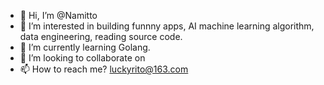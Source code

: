 - 👋 Hi, I’m @Namitto
- 👀 I’m interested in building funnny apps, AI machine learning algorithm, data engineering, reading source code.
- 🌱 I’m currently learning Golang.
- 💞️ I’m looking to collaborate on 
- 📫 How to reach me? luckyrito@163.com

<!---
Namitto/Namitto is a ✨ special ✨ repository because its `README.md` (this file) appears on your GitHub profile.
You can click the Preview link to take a look at your changes.
--->
